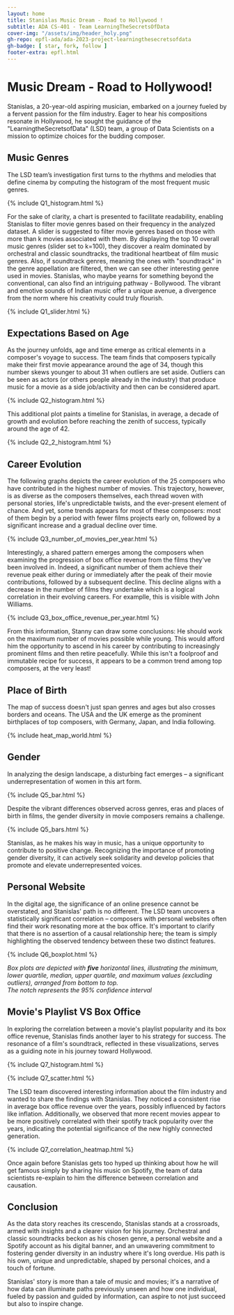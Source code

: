 ```yaml
---
layout: home
title: Stanislas Music Dream - Road to Hollywood !
subtitle: ADA CS-401 - Team LearningTheSecretsOfData
cover-img: "/assets/img/header_holy.png"
gh-repo: epfl-ada/ada-2023-project-learningthesecretsofdata
gh-badge: [ star, fork, follow ]
footer-extra: epfl.html
---
```


# Music Dream - Road to Hollywood!

Stanislas, a 20-year-old aspiring musician, embarked on a journey fueled by a fervent passion for the film industry.
Eager to hear his compositions resonate in Hollywood, he sought the guidance of the "LearningtheSecretsofData" (LSD)
team, a group of Data Scientists on a mission to optimize choices for the budding composer.

## Music Genres

The LSD team’s investigation first turns to the rhythms and melodies that define cinema by computing the histogram
of the most frequent music genres.

{% include Q1_histogram.html %}

For the sake of clarity, a chart is presented to facilitate readability, enabling Stanislas to filter movie genres based
on their frequency in the analyzed dataset. A slider is suggested to filter movie genres based on those with more than k
movies associated with them. By displaying the top 10 overall music genres (slider set to k=100), they discover a realm
dominated by orchestral and classic soundtracks, the traditional heartbeat of film music genres.
Also, if soundtrack genres, meaning the ones with "soundtrack" in the genre appellation are filtered, then we can see
other interesting genre used in movies. Stanislas, who maybe yearns for something beyond the conventional, can also find
an intriguing pathway - Bollywood. The vibrant and emotive sounds of Indian music offer a unique avenue, a divergence
from the norm where his creativity could truly flourish.

{% include Q1_slider.html %}

## Expectations Based on Age

As the journey unfolds, age and time emerge as critical elements in a composer's voyage to success. The team finds that
composers typically make their first movie appearance around the age of 34, though this number skews younger to about 31
when outliers are set aside. Outliers can be seen as actors (or others people already in the industry) that produce
music for a movie as a side job/activity and then can be considered apart.

{% include Q2_histogram.html %}

This additional plot paints a timeline for Stanislas, in average, a decade of growth and evolution before
reaching the zenith of success, typically around the age of 42.

{% include Q2_2_histogram.html %}

## Career Evolution

The following graphs depicts the career evolution of the 25 composers who have contributed in the highest number of
movies.
This trajectory, however, is as diverse as the composers themselves, each thread woven with personal stories, life's
unpredictable twists, and the ever-present element of chance.
And yet, some trends appears for most of these composers: most of them begin by a period with fewer films projects early
on, followed by a significant increase and a gradual decline over time.

{% include Q3_number_of_movies_per_year.html %}

Interestingly, a shared pattern emerges among the composers when examining the progression of box office revenue from
the films they've been involved in. Indeed, a significant number of them achieve their revenue peak either during or
immediately after the peak of their movie contributions, followed by a subsequent decline. This decline aligns with a
decrease in the number of films they undertake which is a logical correlation in their evolving careers. For examplle,
this is visible with John Williams.

{% include Q3_box_office_revenue_per_year.html %}

From this information, Stanny can draw some conclusions: He should work on the maximum number of movies possible while
young. This would afford him the opportunity to ascend in his career by contributing to increasingly prominent films and
then retire peacefully. While this isn't a foolproof and immutable recipe for success, it appears to be a common trend
among top composers, at the very least!

## Place of Birth

The map of success doesn't just span genres and ages but also crosses borders and oceans. The USA and the UK emerge as
the prominent birthplaces of top composers, with Germany, Japan, and India following.

{% include heat_map_world.html %}

## Gender

In analyzing the design landscape, a disturbing fact emerges – a significant underrepresentation of women in this art
form.

{% include Q5_bar.html %}

Despite the vibrant differences observed across genres,
eras and places of birth in films, the gender diversity in
movie composers remains a challenge.

{% include Q5_bars.html %}

Stanislas, as he makes his way in music, has a unique opportunity
to contribute to positive change. Recognizing the importance of
promoting gender diversity, it can actively seek solidarity and
develop policies that promote and elevate underrepresented
voices.

## Personal Website

In the digital age, the significance of an online presence cannot be overstated, and Stanislas' path is no different.
The LSD team uncovers a statistically significant correlation – composers with personal websites often find their work
resonating more at the box office. It's important to clarify that there is no assertion of a causal relationship here;
the team is simply highlighting the observed tendency between these two distinct features.

{% include Q6_boxplot.html %}

*Box plots are depicted with **five** horizontal lines, illustrating the minimum, lower quartile, median, upper
quartile, and maximum values (excluding outliers), arranged from bottom to top. <br> The notch represents the 95%
confidence interval*

## Movie's Playlist VS Box Office

In exploring the correlation between a movie's playlist popularity and
its box office revenue, Stanislas finds another layer to his strategy
for success. The resonance of a film's soundtrack, reflected in these
visualizations, serves as a guiding note in his journey toward Hollywood.

{% include Q7_histogram.html %}

{% include Q7_scatter.html %}

The LSD team discovered interesting information about the film industry and wanted to share the findings with Stanislas.
They noticed a consistent rise in average box office revenue over the years, possibly influenced by factors like inflation.
Additionally, we observed that more recent movies appear to be more positively correlated with their spotify track popularity
over the years, indicating the potential significance of the new highly connected generation.

{% include Q7_correlation_heatmap.html %}

Once again before Stanislas gets too hyped up thinking about how he will get famous simply by sharing his music on
Spotify, the team of data scientists
re-explain to him the difference between correlation and causation.

## Conclusion

As the data story reaches its crescendo, Stanislas stands at a crossroads, armed with insights and a clearer vision for
his journey. Orchestral and classic soundtracks beckon as his chosen genre, a personal website and a Spotify account as
his digital banner,
and an
unwavering commitment to fostering gender diversity in an industry where it's long overdue. His path is his own, unique
and unpredictable, shaped by personal choices, and a touch of fortune.

Stanislas' story is more than a tale of music and movies; it's a narrative of how data can illuminate paths previously
unseen and how one individual, fueled by passion and guided by information, can aspire to not just succeed but also to
inspire change.
